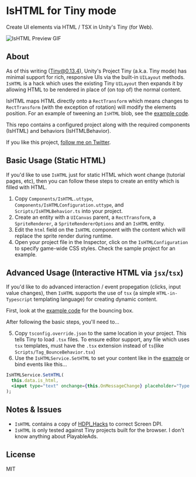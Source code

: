 # IsHTML for Tiny mode
Create UI elements via HTML / TSX in Unity's Tiny (for Web).

![IsHTML Preview GIF](https://thumbs.gfycat.com/WhoppingGiantHermitcrab-size_restricted.gif)

## About
As of this writing (Tiny@0.13.4), Unity's Project Tiny (a.k.a. Tiny mode) has minimal support for rich, responsive UIs via the built-in `UILayout` methods. `IsHTML` is a hack which uses the existing Tiny `UILayout` then expands it by allowing HTML to be rendered in place of (on top of) the normal content.

IsHTML maps HTML directly onto a `RectTransform` which means changes to `RectTransform` (with the exception of rotation) will modify the elements position. For an example of tweening an `IsHTML` blob, see the [example code](https://github.com/abehaskins/IsHTML/blob/master/Scripts/Tag_BounceBehavior.tsx#L19).

This repo contains a configured project along with the required components (IsHTML) and behaviors (IsHTMLBehavior).

If you like this project, [follow me on Twitter](https://twitter.com/abeisgreat).

## Basic Usage (Static HTML)
If you'd like to use `IsHTML` just for static HTML which wont change (tutorial pages, etc), then you can follow these steps to create an entity which is filled with HTML.

1. Copy `Components/IsHTML.uttype`, `Components/IsHTMLConfiguration.uttype`, and `Scripts/IsHTMLBehavior.ts` into your project.
2. Create an entity with a `UICanvas` parent, a `RectTransform`, a `SpriteRenderer`, a `SpriteRendererOptions` and an `IsHTML` entity.
3. Edit the `html` field on the `IsHTML` component with the content which will replace the sprite render during runtime.
4. Open your project file in the Inspector, click on the `IsHTMLConfiguration` to specify game-wide CSS styles. Check the sample project for an example.

## Advanced Usage (Interactive HTML via `jsx`/`tsx`)
If you'd like to do advanced interaction / event propegation (clicks, input value changes), then `IsHTML` supports the use of `tsx` (a simple `HTML-in-Typescript` templating language) for creating dynamic content.

First, look at the [example code](https://github.com/abehaskins/IsHTML/blob/master/Scripts/Tag_BounceBehavior.tsx#L41) for the bouncing box.

After following the basic steps, you'll need to...

5. Copy `tsconfig.override.json` to the same location in your project. This tells Tiny to load `.tsx` files. To ensure editor support, any file which uses `tsx` templates, must have the `.tsx` extension instead of `ts`(like `Scripts/Tag_BounceBehavior.tsx`)
6. Use the `IsHTMLService.SetHTML` to set your content like in the [example](https://github.com/abehaskins/IsHTML/blob/master/Scripts/Tag_BounceBehavior.tsx#L39) or bind events like this...
```jsx
IsHTMLService.SetHTML(
  this.data.is_html,
  <input type="text" onchange={this.OnMessageChange} placeholder="Type a messasge...">
);
```

## Notes & Issues
* `IsHTML` contains a copy of [HDPI_Hacks](https://gist.github.com/abehaskins/bbd6f0d87d91a9049fdd7941e0adab90) to correct Screen DPI.
* `IsHTML` is only tested against Tiny projects built for the browser. I don't know anything about PlayableAds.

## License
MIT
